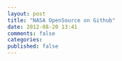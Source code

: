 ```yaml
---
layout: post
title: "NASA OpenSource on Github"
date: 2012-08-20 13:41
comments: false
categories: 
published: false
---
```

